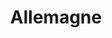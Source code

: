 ---
layout: countries
subheadline: Europe
title: "Allemagne"
teaser: 
tags:
    - europe
image:
    thumb: gallery-example-2-thumb.jpg
---